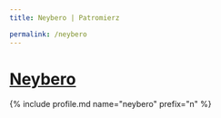 ```yaml
---
title: Neybero | Patromierz

permalink: /neybero
---
```


# [Neybero](https://patronite.pl/neybero)

{% include profile.md name="neybero" prefix="n" %}
